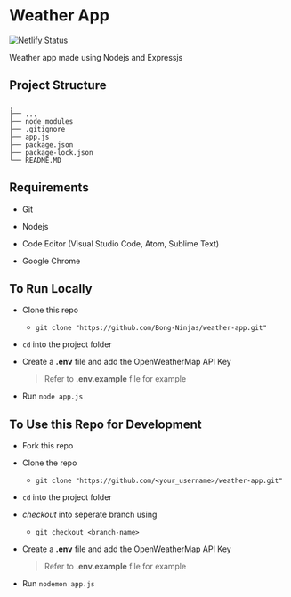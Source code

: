 # Weather App

[![Netlify Status](https://api.netlify.com/api/v1/badges/18359e12-ff87-4a38-ad8e-ac9cb96ed5a9/deploy-status)](https://app.netlify.com/sites/stupefied-feynman-4a6c47/deploys)

Weather app made using Nodejs and Expressjs


## Project Structure

```
.
├── ...
├── node_modules
├── .gitignore
├── app.js
├── package.json
├── package-lock.json
└── README.MD
```


## Requirements

- Git

- Nodejs

- Code Editor (Visual Studio Code, Atom, Sublime Text)

- Google Chrome


## To Run Locally

- Clone this repo
  - ```
    git clone "https://github.com/Bong-Ninjas/weather-app.git"
    ```

- `cd` into the project folder

- Create a **.env** file and add the OpenWeatherMap API Key
  
  > Refer to **.env.example** file for example

- Run `node app.js`


## To Use this Repo for Development

- Fork this repo

- Clone the repo
  - ```
    git clone "https://github.com/<your_username>/weather-app.git"
    ```

- `cd` into the project folder

- *checkout* into seperate branch using
  - ``` 
    git checkout <branch-name> 
    ```
- Create a **.env** file and add the OpenWeatherMap API Key
  
  > Refer to **.env.example** file for example

- Run `nodemon app.js`

